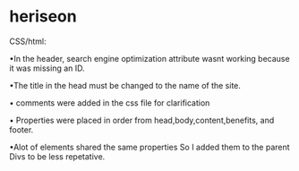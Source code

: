 # heriseon


CSS/html:

•In the header, search engine optimization <a> attribute wasnt working because it was missing an ID.

•The title in the head must be changed to the name of the site.

• comments were added in the css file for clarification

• Properties were placed in order from head,body,content,benefits, and footer. 

•Alot of elements shared the same properties So I added them to the parent Divs to be less repetative. 


